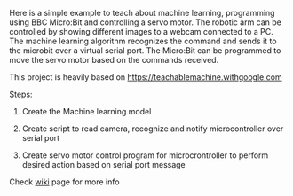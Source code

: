 Here is a simple example to teach about machine learning, programming using 
BBC Micro:Bit and controlling a servo motor. The robotic arm can be controlled 
by showing different images to a webcam connected to a PC. The machine learning 
algorithm recognizes the command and sends it to the microbit over a virtual 
serial port. The Micro:Bit can be programmed to move the servo motor based on 
the commands received.

This project is heavily based on https://teachablemachine.withgoogle.com


Steps:
1. Create the Machine learning model

2. Create script to read camera, recognize and notify microcontroller over serial port

3. Create servo motor control program for microcrontroller to perform desired action based on serial port message

Check [wiki](https://gitlab.devtools.intel.com/iot-makeathon-ka/various-ideas/basic-ml-robotic-arm/-/wikis/Machine-Learning-based-Robotic-Arm) page for more info 
